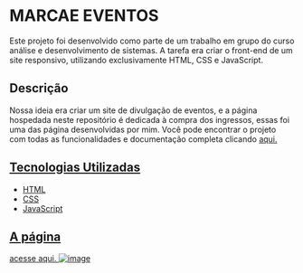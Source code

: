 # MARCAE EVENTOS

Este projeto foi desenvolvido como parte de um trabalho em grupo do curso análise e desenvolvimento de sistemas. A tarefa era criar o front-end de um site responsivo, utilizando exclusivamente HTML, CSS e JavaScript.

## Descrição

Nossa ideia era criar um site de divulgação de eventos, e a página hospedada neste repositório é dedicada à compra dos ingressos, essas foi uma das página desenvolvidas por mim. Você pode encontrar o projeto com todas as funcionalidades e documentação completa clicando <a href="https://github.com/ICEI-PUC-Minas-PMV-ADS/ADS-EIXO-1-MARCAE">aqui.

## Tecnologias Utilizadas

- HTML
- CSS
- JavaScript

## A página
acesse <a href="https://github.com/ICEI-PUC-Minas-PMV-ADS/ADS-EIXO-1-MARCAE">aqui.
![image](https://github.com/riniel-rodrigo/MARCAE-Pagina-de-compra/assets/80684745/b047f08d-5034-4220-8a59-c29db91c9db8)
